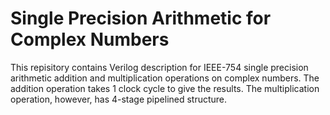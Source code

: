 # Single Precision Arithmetic for Complex Numbers
This repisitory contains Verilog description for IEEE-754 single precision arithmetic addition and multiplication operations on complex numbers.
The addition operation takes 1 clock cycle to give the results. The multiplication operation, however, has 4-stage pipelined structure.
